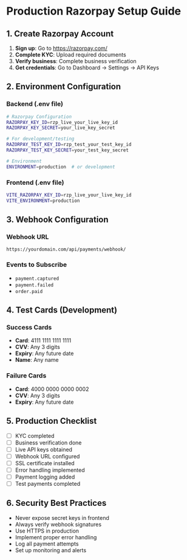 # Production Razorpay Setup Guide

## 1. Create Razorpay Account

1. **Sign up**: Go to https://razorpay.com/
2. **Complete KYC**: Upload required documents
3. **Verify business**: Complete business verification
4. **Get credentials**: Go to Dashboard → Settings → API Keys

## 2. Environment Configuration

### Backend (.env file)
```bash
# Razorpay Configuration
RAZORPAY_KEY_ID=rzp_live_your_live_key_id
RAZORPAY_KEY_SECRET=your_live_key_secret

# For development/testing
RAZORPAY_TEST_KEY_ID=rzp_test_your_test_key_id
RAZORPAY_TEST_KEY_SECRET=your_test_key_secret

# Environment
ENVIRONMENT=production  # or development
```

### Frontend (.env file)
```bash
VITE_RAZORPAY_KEY_ID=rzp_live_your_live_key_id
VITE_ENVIRONMENT=production
```

## 3. Webhook Configuration

### Webhook URL
```
https://yourdomain.com/api/payments/webhook/
```

### Events to Subscribe
- `payment.captured`
- `payment.failed`
- `order.paid`

## 4. Test Cards (Development)

### Success Cards
- **Card**: 4111 1111 1111 1111
- **CVV**: Any 3 digits
- **Expiry**: Any future date
- **Name**: Any name

### Failure Cards
- **Card**: 4000 0000 0000 0002
- **CVV**: Any 3 digits
- **Expiry**: Any future date

## 5. Production Checklist

- [ ] KYC completed
- [ ] Business verification done
- [ ] Live API keys obtained
- [ ] Webhook URL configured
- [ ] SSL certificate installed
- [ ] Error handling implemented
- [ ] Payment logging added
- [ ] Test payments completed

## 6. Security Best Practices

- Never expose secret keys in frontend
- Always verify webhook signatures
- Use HTTPS in production
- Implement proper error handling
- Log all payment attempts
- Set up monitoring and alerts
